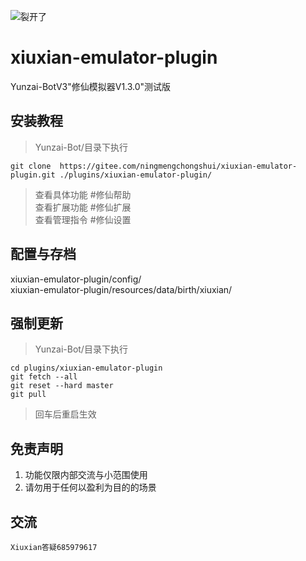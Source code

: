 ![裂开了](resources/help/log.jpg)
# xiuxian-emulator-plugin         
Yunzai-BotV3"修仙模拟器V1.3.0"测试版                  

## 安装教程      

> Yunzai-Bot/目录下执行      
```
git clone  https://gitee.com/ningmengchongshui/xiuxian-emulator-plugin.git ./plugins/xiuxian-emulator-plugin/   
```
> 查看具体功能  #修仙帮助      
> 查看扩展功能  #修仙扩展              
> 查看管理指令  #修仙设置               

## 配置与存档   
xiuxian-emulator-plugin/config/            
xiuxian-emulator-plugin/resources/data/birth/xiuxian/        

## 强制更新      
> Yunzai-Bot/目录下执行      
```
cd plugins/xiuxian-emulator-plugin      
git fetch --all     
git reset --hard master       
git pull    
```
> 回车后重启生效         

## 免责声明       
1. 功能仅限内部交流与小范围使用       
2. 请勿用于任何以盈利为目的的场景    

## 交流      
``` 
Xiuxian答疑685979617    
```
       
  
